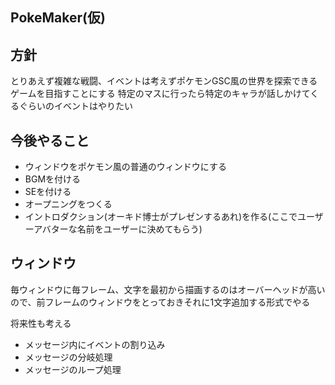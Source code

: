## PokeMaker(仮)

## 方針
とりあえず複雑な戦闘、イベントは考えずポケモンGSC風の世界を探索できるゲームを目指すことにする
特定のマスに行ったら特定のキャラが話しかけてくるぐらいのイベントはやりたい

## 今後やること
 - ウィンドウをポケモン風の普通のウィンドウにする
 - BGMを付ける
 - SEを付ける
 - オープニングをつくる
 - イントロダクション(オーキド博士がプレゼンするあれ)を作る(ここでユーザーアバターな名前をユーザーに決めてもらう)

## ウィンドウ
毎ウィンドウに毎フレーム、文字を最初から描画するのはオーバーヘッドが高いので、前フレームのウィンドウをとっておきそれに1文字追加する形式でやる

将来性も考える
 - メッセージ内にイベントの割り込み
 - メッセージの分岐処理
 - メッセージのループ処理
